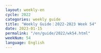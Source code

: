```yaml
---
layout: weekly-en
cycle: 2022
categories: weekly guide
title: "Weekly Guide：2022-2023 Week 54"
date: 2023-01-15
permalink: "/en/guide/2022/wk54.html"
weekNum: 54
language: English
---
```

